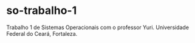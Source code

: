# so-trabalho-1
Trabalho 1 de Sistemas Operacionais com o professor Yuri. Universidade Federal do Ceará, Fortaleza.
